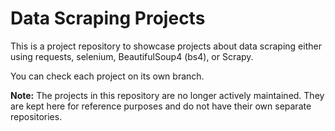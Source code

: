 # Data Scraping Projects

This is a project repository to showcase projects about data scraping either using requests, selenium, BeautifulSoup4 (bs4), or Scrapy. 

You can check each project on its own branch.

**Note:** The projects in this repository are no longer actively maintained. They are kept here for reference purposes and do not have their own separate repositories.